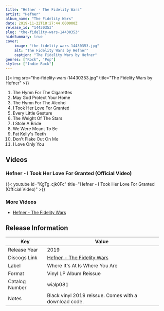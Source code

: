 ```yaml
---
title: "Hefner - The Fidelity Wars"
artist: "Hefner"
album_name: "The Fidelity Wars"
date: 2019-11-22T18:27:44.000000Z
release_id: "14430353"
slug: "the-fidelity-wars-14430353"
hideSummary: true
cover:
    image: "the-fidelity-wars-14430353.jpg"
    alt: "The Fidelity Wars by Hefner"
    caption: "The Fidelity Wars by Hefner"
genres: ["Rock", "Pop"]
styles: ["Indie Rock"]
---
```


{{< img src="the-fidelity-wars-14430353.jpg" title="The Fidelity Wars by Hefner" >}}

<!-- section break -->

1. The Hymn For The Cigarettes
2. May God Protect Your Home
3. The Hymn For The Alcohol
4. I Took Her Love For Granted
5. Every Little Gesture
6. The Weight Of The Stars
7. I Stole A Bride
8. We Were Meant To Be
9. Fat Kelly's Teeth
10. Don't Flake Out On Me
11. I Love Only You

<!-- section break -->




## Videos
### Hefner - I Took Her Love For Granted (Official Video)
{{< youtube id="KgTg_cjk0Fc" title="Hefner - I Took Her Love For Granted (Official Video)" >}}<br>

### More Videos

- [Hefner - The Fidelity Wars](https://www.youtube.com/watch?v=kfKKwDRNbXE)


## Release Information
|  Key           | Value                                                |
| ---------------| ---------------------------------------------------- |
| Release Year   | 2019                                   |
| Discogs Link   | [Hefner - The Fidelity Wars](https://www.discogs.com/release/14430353-Hefner-The-Fidelity-Wars) |
| Label          | Where It's At Is Where You Are |
| Format         | Vinyl LP Album Reissue |
| Catalog Number | wialp081 |
| Notes | Black vinyl 2019 reissue.  Comes with a download code. |